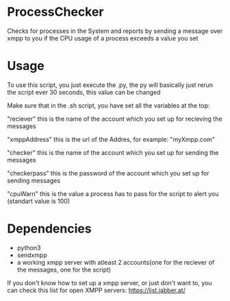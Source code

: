 # ProcessChecker
Checks for processes in the System and reports by sending a message over xmpp to you if the CPU usage of a process exceeds a value you set

# Usage
To use this script, you just execute the .py, the py will basically just rerun the script ever 30 seconds, this value can be changed

Make sure that in the .sh script, you have set all the variables at the top:

"reciever" this is the name of the account which you set up for recieving the messages

"xmppAddress" this is the url of the Addres, for example: "myXmpp.com"

"checker" this is the name of the account which you set up for sending the messages

"checkerpass" this is the password of the account which you set up for sending messages

"cpuWarn" this is the value a process has to pass for the script to alert you (standart value is 100)

# Dependencies
- python3
- sendxmpp
- a working xmpp server with atleast 2 accounts(one for the reciever of the messages, one for the script)

If you don't know how to set up a xmpp server, or just don't want to, you can check this list for open XMPP servers: https://list.jabber.at/
